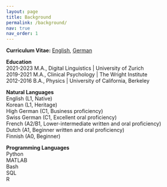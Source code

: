 ```yaml
---
layout: page
title: Background
permalink: /background/
nav: true
nav_order: 1
---
```



<p>
<strong>Curriculum Vitae:</strong> <a href="https://alisonykim.github.io/assets/pdf/CV_AlisonKim_EN_Website.pdf" target="_blank">English</a>, <a href="https://alisonykim.github.io/assets/pdf/CV_AlisonKim_DE_Website.pdf" target="_blank">German</a>
</p>

<!-- EDUCATION -->
<p>
<strong>Education</strong><br>
2021-2023 M.A., Digital Linguistics | University of Zurich<br>
2019-2021 M.A., Clinical Psychology | The Wright Institute<br>
2012-2016 B.A., Physics | University of California, Berkeley
</p>


<!-- NATURAL LANGUAGES -->
<p>
<strong>Natural Languages</strong><br>
English (L1, Native)<br>
Korean (L1, Heritage)<br>
High German (C1, Business proficiency)<br>
Swiss German (C1, Excellent oral proficiency)<br>
French (A2/B1, Lower-intermediate written and oral proficiency)<br>
Dutch (A1, Beginner written and oral proficiency)<br>
Finnish (A0, Beginner)<br>
</p>


<!-- PROGRAMMING LANGUAGES -->
<p>
<strong>Programming Languages</strong><br>
Python<br>
MATLAB<br>
Bash<br>
SQL<br>
R<br>
</p>